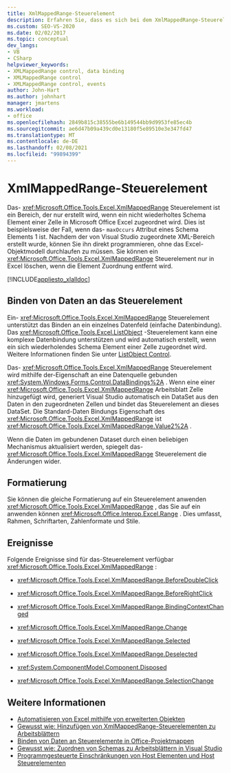 ```yaml
---
title: XmlMappedRange-Steuerelement
description: Erfahren Sie, dass es sich bei dem XmlMappedRange-Steuerelement um einen Bereich handelt, der nur erstellt wird, wenn ein nicht wiederholtes Schema Element einer Zelle in Microsoft Excel zugeordnet ist.
ms.custom: SEO-VS-2020
ms.date: 02/02/2017
ms.topic: conceptual
dev_langs:
- VB
- CSharp
helpviewer_keywords:
- XMLMappedRange control, data binding
- XMLMappedRange control
- XMLMappedRange control, events
author: John-Hart
ms.author: johnhart
manager: jmartens
ms.workload:
- office
ms.openlocfilehash: 2849b815c38555be6b149544bb9d9953fe85ec4b
ms.sourcegitcommit: ae6d47b09a439cd0e13180f5e89510e3e347fd47
ms.translationtype: MT
ms.contentlocale: de-DE
ms.lasthandoff: 02/08/2021
ms.locfileid: "99894399"
---
```

# <a name="xmlmappedrange-control"></a>XmlMappedRange-Steuerelement
  Das- <xref:Microsoft.Office.Tools.Excel.XmlMappedRange> Steuerelement ist ein Bereich, der nur erstellt wird, wenn ein nicht wiederholtes Schema Element einer Zelle in Microsoft Office Excel zugeordnet wird. Dies ist beispielsweise der Fall, wenn das- `maxOccurs` Attribut eines Schema Elements 1 ist. Nachdem der von Visual Studio zugeordnete XML-Bereich erstellt wurde, können Sie ihn direkt programmieren, ohne das Excel-Objektmodell durchlaufen zu müssen. Sie können ein <xref:Microsoft.Office.Tools.Excel.XmlMappedRange> Steuerelement nur in Excel löschen, wenn die Element Zuordnung entfernt wird.

 [!INCLUDE[appliesto_xlalldoc](../vsto/includes/appliesto-xlalldoc-md.md)]

## <a name="bind-data-to-the-control"></a>Binden von Daten an das Steuerelement
 Ein- <xref:Microsoft.Office.Tools.Excel.XmlMappedRange> Steuerelement unterstützt das Binden an ein einzelnes Datenfeld (einfache Datenbindung). Das <xref:Microsoft.Office.Tools.Excel.ListObject> -Steuerelement kann eine komplexe Datenbindung unterstützen und wird automatisch erstellt, wenn ein sich wiederholendes Schema Element einer Zelle zugeordnet wird. Weitere Informationen finden Sie unter [ListObject Control](../vsto/listobject-control.md).

 Das- <xref:Microsoft.Office.Tools.Excel.XmlMappedRange> Steuerelement wird mithilfe der-Eigenschaft an eine Datenquelle gebunden <xref:System.Windows.Forms.Control.DataBindings%2A> . Wenn eine einer <xref:Microsoft.Office.Tools.Excel.XmlMappedRange> Arbeitsblatt Zelle hinzugefügt wird, generiert Visual Studio automatisch ein DataSet aus den Daten in den zugeordneten Zellen und bindet das Steuerelement an dieses DataSet. Die Standard-Daten Bindungs Eigenschaft des <xref:Microsoft.Office.Tools.Excel.XmlMappedRange> ist <xref:Microsoft.Office.Tools.Excel.XmlMappedRange.Value2%2A> .

 Wenn die Daten im gebundenen Dataset durch einen beliebigen Mechanismus aktualisiert werden, spiegelt das- <xref:Microsoft.Office.Tools.Excel.XmlMappedRange> Steuerelement die Änderungen wider.

## <a name="formatting"></a>Formatierung
 Sie können die gleiche Formatierung auf ein Steuerelement anwenden <xref:Microsoft.Office.Tools.Excel.XmlMappedRange> , das Sie auf ein anwenden können <xref:Microsoft.Office.Interop.Excel.Range> . Dies umfasst, Rahmen, Schriftarten, Zahlenformate und Stile.

## <a name="events"></a>Ereignisse
 Folgende Ereignisse sind für das-Steuerelement verfügbar <xref:Microsoft.Office.Tools.Excel.XmlMappedRange> :

- <xref:Microsoft.Office.Tools.Excel.XmlMappedRange.BeforeDoubleClick>

- <xref:Microsoft.Office.Tools.Excel.XmlMappedRange.BeforeRightClick>

- <xref:Microsoft.Office.Tools.Excel.XmlMappedRange.BindingContextChanged>

- <xref:Microsoft.Office.Tools.Excel.XmlMappedRange.Change>

- <xref:Microsoft.Office.Tools.Excel.XmlMappedRange.Selected>

- <xref:Microsoft.Office.Tools.Excel.XmlMappedRange.Deselected>

- <xref:System.ComponentModel.Component.Disposed>

- <xref:Microsoft.Office.Tools.Excel.XmlMappedRange.SelectionChange>

## <a name="see-also"></a>Weitere Informationen
- [Automatisieren von Excel mithilfe von erweiterten Objekten](../vsto/automating-excel-by-using-extended-objects.md)
- [Gewusst wie: Hinzufügen von XmlMappedRange-Steuerelementen zu Arbeitsblättern](../vsto/how-to-add-xmlmappedrange-controls-to-worksheets.md)
- [Binden von Daten an Steuerelemente in Office-Projektmappen](../vsto/binding-data-to-controls-in-office-solutions.md)
- [Gewusst wie: Zuordnen von Schemas zu Arbeitsblättern in Visual Studio](../vsto/how-to-map-schemas-to-worksheets-inside-visual-studio.md)
- [Programmgesteuerte Einschränkungen von Host Elementen und Host Steuerelementen](../vsto/programmatic-limitations-of-host-items-and-host-controls.md)
